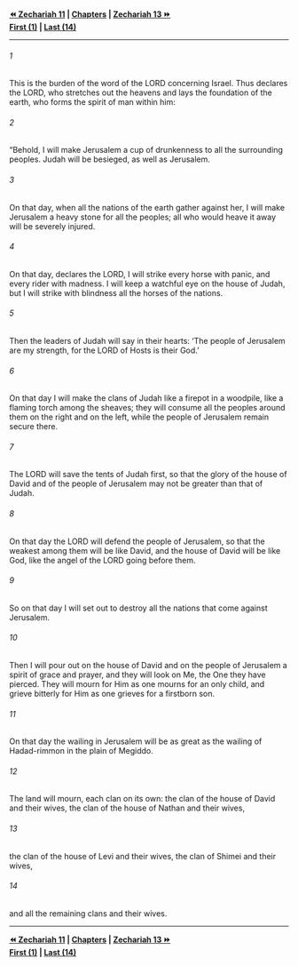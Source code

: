   
**[⏪ Zechariah 11](./Zechariah%2011.md) | [Chapters](./_index.md) | [Zechariah 13 ⏩](./Zechariah%2013.md)**  
**[First (1)](./Zechariah%201.md) | [Last (14)](./Zechariah%2014.md)**  
  
---  
  
###### 1  
This is the burden of the word of the LORD concerning Israel. Thus declares the LORD, who stretches out the heavens and lays the foundation of the earth, who forms the spirit of man within him:  
  
###### 2  
“Behold, I will make Jerusalem a cup of drunkenness to all the surrounding peoples. Judah will be besieged, as well as Jerusalem.  
  
###### 3  
On that day, when all the nations of the earth gather against her, I will make Jerusalem a heavy stone for all the peoples; all who would heave it away will be severely injured.  
  
###### 4  
On that day, declares the LORD, I will strike every horse with panic, and every rider with madness. I will keep a watchful eye on the house of Judah, but I will strike with blindness all the horses of the nations.  
  
###### 5  
Then the leaders of Judah will say in their hearts: ‘The people of Jerusalem are my strength, for the LORD of Hosts is their God.’  
  
###### 6  
On that day I will make the clans of Judah like a firepot in a woodpile, like a flaming torch among the sheaves; they will consume all the peoples around them on the right and on the left, while the people of Jerusalem remain secure there.  
  
###### 7  
The LORD will save the tents of Judah first, so that the glory of the house of David and of the people of Jerusalem may not be greater than that of Judah.  
  
###### 8  
On that day the LORD will defend the people of Jerusalem, so that the weakest among them will be like David, and the house of David will be like God, like the angel of the LORD going before them.  
  
###### 9  
So on that day I will set out to destroy all the nations that come against Jerusalem.  
  
###### 10  
Then I will pour out on the house of David and on the people of Jerusalem a spirit of grace and prayer, and they will look on Me, the One they have pierced. They will mourn for Him as one mourns for an only child, and grieve bitterly for Him as one grieves for a firstborn son.  
  
###### 11  
On that day the wailing in Jerusalem will be as great as the wailing of Hadad-rimmon in the plain of Megiddo.  
  
###### 12  
The land will mourn, each clan on its own: the clan of the house of David and their wives, the clan of the house of Nathan and their wives,  
  
###### 13  
the clan of the house of Levi and their wives, the clan of Shimei and their wives,  
  
###### 14  
and all the remaining clans and their wives.  
  
  
---  
  
**[⏪ Zechariah 11](./Zechariah%2011.md) | [Chapters](./_index.md) | [Zechariah 13 ⏩](./Zechariah%2013.md)**  
**[First (1)](./Zechariah%201.md) | [Last (14)](./Zechariah%2014.md)**  
  
